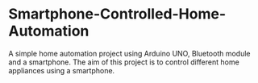 # Smartphone-Controlled-Home-Automation
A simple home automation project using Arduino UNO, Bluetooth module and a smartphone. The aim of this project is to control different home appliances using a smartphone.

